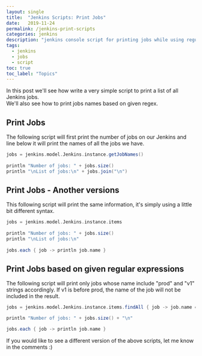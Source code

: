 ```yaml
---
layout: single
title:  "Jenkins Scripts: Print Jobs"
date:   2019-11-24
permalink: /jenkins-print-scripts
categories: jenkins
description: "jenkins console script for printing jobs while using regular expressions"
tags:
  - jenkins
  - jobs
  - script
toc: true
toc_label: "Topics"
---
```


In this post we'll see how write a very simple script to print a list of all Jenkins jobs.<br>
We'll also see how to print jobs names based on given regex.

## Print Jobs

The following script will first print the number of jobs on our Jenkins and line below it will print the names of all the jobs we have.

```groovy
jobs = jenkins.model.Jenkins.instance.getJobNames()                                                                                                                          
 
println "Number of jobs: " + jobs.size()
println "\nList of jobs:\n" + jobs.join("\n")
```
 
## Print Jobs - Another versions

This following script will print the same information, it's simply using a little bit different syntax.
 
```groovy
jobs = jenkins.model.Jenkins.instance.items
 
println "Number of jobs: " + jobs.size()
println "\nList of jobs:\n"
 
jobs.each { job -> println job.name }
```

## Print Jobs based on given regular expressions

The following script will print only jobs whose name include "prod" and "v1" strings accordingly. If v1 is before prod, the name of the job will not be included in the result.

```groovy
jobs = jenkins.model.Jenkins.instance.items.findAll { job -> job.name =~ /prod.*v1*$/ }

println "Number of jobs: " + jobs.size() + "\n"

jobs.each { job -> println job.name }
```

If you would like to see a different version of the above scripts, let me know in the comments :)
